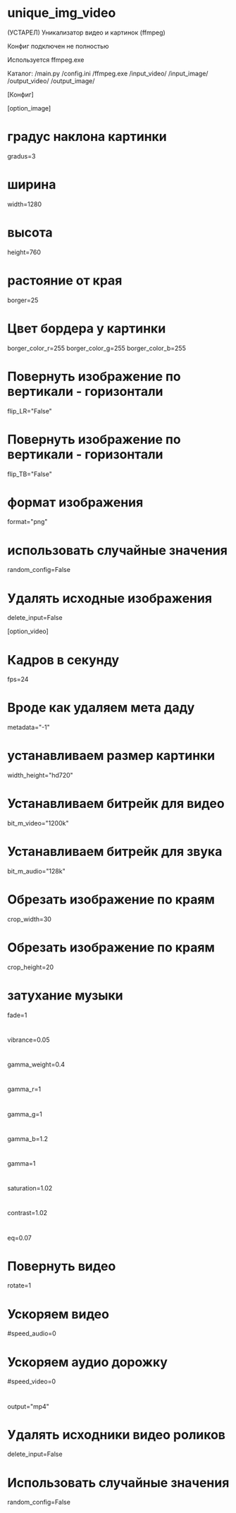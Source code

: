 # unique_img_video
(УСТАРЕЛ) 
Уникализатор видео и картинок (ffmpeg)

Конфиг подключен не полностью

Используется ffmpeg.exe 

Каталог:
/main.py
/config.ini
/ffmpeg.exe
/input_video/
/input_image/
/output_video/
/output_image/



[Конфиг]

[option_image]
# градус наклона картинки
gradus=3
# ширина
width=1280
# высота
height=760
# растояние от края
borger=25
# Цвет бордера у картинки
borger_color_r=255
borger_color_g=255
borger_color_b=255
# Повернуть изображение по вертикали - горизонтали
flip_LR="False"
# Повернуть изображение по вертикали - горизонтали
flip_TB="False"
# формат изображения
format="png"
# использовать случайные значения
random_config=False
# Удалять исходные изображения
delete_input=False


[option_video]
# Кадров в секунду
fps=24
# Вроде как удаляем мета даду
metadata="-1"
# устанавливаем размер картинки
width_height="hd720"
# Устанавливаем битрейк для видео
bit_m_video="1200k"
# Устанавливаем битрейк для звука
bit_m_audio="128k"
# Обрезать изображение по краям
crop_width=30
# Обрезать изображение по краям
crop_height=20
# затухание музыки
fade=1
#
vibrance=0.05
#
gamma_weight=0.4
#
gamma_r=1
#
gamma_g=1
#
gamma_b=1.2
#
gamma=1
#
saturation=1.02
#
contrast=1.02
#
eq=0.07
# Повернуть видео
rotate=1
# Ускоряем видео
#speed_audio=0
# Ускоряем аудио дорожку
#speed_video=0
#
output="mp4"
# Удалять исходники видео роликов
delete_input=False
# Использовать случайные значения
random_config=False
